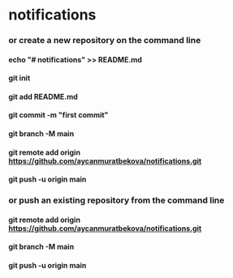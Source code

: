 # notifications


### or create a new repository on the command line
#### echo "# notifications" >> README.md
#### git init
#### git add README.md
#### git commit -m "first commit"
#### git branch -M main
#### git remote add origin https://github.com/aycanmuratbekova/notifications.git
#### git push -u origin main

### or push an existing repository from the command line
#### git remote add origin https://github.com/aycanmuratbekova/notifications.git
#### git branch -M main
#### git push -u origin main